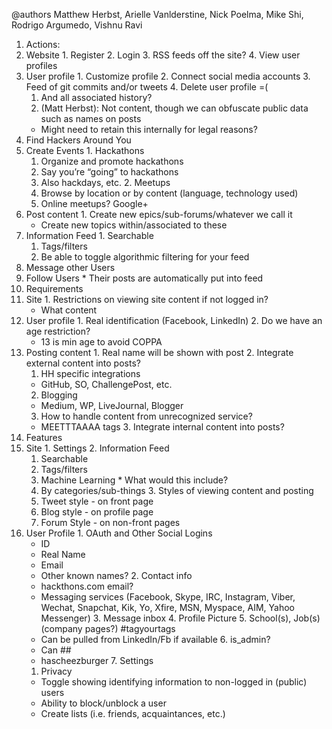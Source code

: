 @authors Matthew Herbst, Arielle Vanlderstine, Nick Poelma, Mike Shi, Rodrigo Argumedo, Vishnu Ravi

1. Actions:
  1. Website
    1. Register
    2. Login
    3. RSS feeds off the site?
    4. View user profiles
  2. User profile
    1. Customize profile
    2. Connect social media accounts
    3. Feed of git commits and/or tweets
    4. Delete user profile =(
      1. And all associated history?
      2. (Matt Herbst): Not content, though we can obfuscate public data such as names on posts
        * Might need to retain this internally for legal reasons?
  3. Find Hackers Around You
  4. Create Events
    1. Hackathons
      1. Organize and promote hackathons
      2. Say you’re “going” to hackathons
      3. Also hackdays, etc.
    2. Meetups
      1. Browse by location or by content (language, technology used)
      2. Online meetups? Google+
  5. Post content
    1. Create new epics/sub-forums/whatever we call it
      * Create new topics within/associated to these
  6. Information Feed
    1. Searchable
      1. Tags/filters
      2. Be able to toggle algorithmic filtering for your feed
  7. Message other Users
  8. Follow Users
    * Their posts are automatically put into feed
2. Requirements
  1. Site
    1. Restrictions on viewing site content if not logged in?
      * What content
  2. User profile
    1. Real identification (Facebook, LinkedIn)
    2. Do we have an age restriction?
      * 13 is min age to avoid COPPA
  3. Posting content
    1. Real name will be shown with post
    2. Integrate external content into posts?
      1. HH specific integrations
        * GitHub, SO, ChallengePost, etc.
      2. Blogging
        * Medium, WP, LiveJournal, Blogger
      3. How to handle content from unrecognized service?
        * MEETTTAAAA tags
    3. Integrate internal content into posts?
3. Features
  1. Site
    1. Settings
    2. Information Feed
      1. Searchable
        1. Tags/filters
        2. Machine Learning
          * What would this include?
        3. By categories/sub-things
    3. Styles of viewing content and posting
      1. Tweet style - on front page
      2. Blog style - on profile page
      3. Forum Style - on non-front pages
  2. User Profile
    1. OAuth and Other Social Logins
      * ID
      * Real Name
      * Email
      * Other known names?
    2. Contact info
      * hackthons.com email?
      * Messaging services (Facebook, Skype, IRC, Instagram, Viber, Wechat, Snapchat, Kik, Yo, Xfire, MSN, Myspace, AIM, Yahoo Messenger)
    3. Message inbox
    4. Profile Picture
    5. School(s), Job(s) (company pages?) #tagyourtags
      * Can be pulled from LinkedIn/Fb if available
    6. is_admin?
      * Can ##
      * hascheezburger
    7. Settings
      1. Privacy
        * Toggle showing identifying information to non-logged in (public) users
        * Ability to block/unblock a user
        * Create lists (i.e. friends, acquaintances, etc.)
